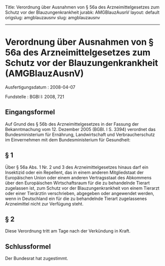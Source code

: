 Title: Verordnung über Ausnahmen von § 56a des Arzneimittelgesetzes zum Schutz vor
  der Blauzungenkrankheit
jurabk: AMGBlauzAusnV
layout: default
origslug: amgblauzausnv
slug: amgblauzausnv

---

# Verordnung über Ausnahmen von § 56a des Arzneimittelgesetzes zum Schutz vor der Blauzungenkrankheit (AMGBlauzAusnV)

Ausfertigungsdatum
:   2008-04-07

Fundstelle
:   BGBl I: 2008, 721


## Eingangsformel

Auf Grund des § 56b des Arzneimittelgesetzes in der Fassung der
Bekanntmachung vom 12. Dezember 2005 (BGBl. I S. 3394) verordnet das
Bundesministerium für Ernährung, Landwirtschaft und Verbraucherschutz
im Einvernehmen mit dem Bundesministerium für Gesundheit:


## § 1

Über § 56a Abs. 1 Nr. 2 und 3 des Arzneimittelgesetzes hinaus darf ein
Insektizid oder ein Repellent, das in einem anderen Mitgliedstaat der
Europäischen Union oder einem anderen Vertragsstaat des Abkommens über
den Europäischen Wirtschaftsraum für die zu behandelnde Tierart
zugelassen ist, zum Schutz vor der Blauzungenkrankheit von einem
Tierarzt oder einer Tierärztin verschrieben, abgegeben oder angewendet
werden, wenn in Deutschland ein für die zu behandelnde Tierart
zugelassenes Arzneimittel nicht zur Verfügung steht.


## § 2

Diese Verordnung tritt am Tage nach der Verkündung in Kraft.


## Schlussformel

Der Bundesrat hat zugestimmt.

